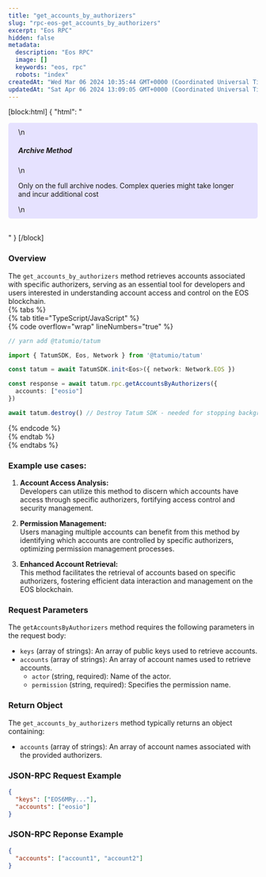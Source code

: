 ```yaml
---
title: "get_accounts_by_authorizers"
slug: "rpc-eos-get_accounts_by_authorizers"
excerpt: "Eos RPC"
hidden: false
metadata: 
  description: "Eos RPC"
  image: []
  keywords: "eos, rpc"
  robots: "index"
createdAt: "Wed Mar 06 2024 10:35:44 GMT+0000 (Coordinated Universal Time)"
updatedAt: "Sat Apr 06 2024 13:09:05 GMT+0000 (Coordinated Universal Time)"
---
```

[block:html]
{
  "html": "<div style="padding: 10px 20px; border-radius: 5px; background-color: #e6e2ff; margin: 0 0 30px 0;">\n  <h5>Archive Method</h5>\n  <p>Only on the full archive nodes. Complex queries might take longer and incur additional cost</p>\n</div>"
}
[/block]


### Overview

The `get_accounts_by_authorizers` method retrieves accounts associated with specific authorizers, serving as an essential tool for developers and users interested in understanding account access and control on the EOS blockchain.  
{% tabs %}  
{% tab title="TypeScript/JavaScript" %}  
{% code overflow="wrap" lineNumbers="true" %}

```typescript
// yarn add @tatumio/tatum

import { TatumSDK, Eos, Network } from '@tatumio/tatum'

const tatum = await TatumSDK.init<Eos>({ network: Network.EOS })

const response = await tatum.rpc.getAccountsByAuthorizers({
  accounts: ["eosio"]
})

await tatum.destroy() // Destroy Tatum SDK - needed for stopping background jobs
```

{% endcode %}  
{% endtab %}  
{% endtabs %}

### Example use cases:

1. **Account Access Analysis:**  
   Developers can utilize this method to discern which accounts have access through specific authorizers, fortifying access control and security management.

2. **Permission Management:**  
   Users managing multiple accounts can benefit from this method by identifying which accounts are controlled by specific authorizers, optimizing permission management processes.

3. **Enhanced Account Retrieval:**  
   This method facilitates the retrieval of accounts based on specific authorizers, fostering efficient data interaction and management on the EOS blockchain.

### Request Parameters

The `getAccountsByAuthorizers` method requires the following parameters in the request body:

- `keys` (array of strings): An array of public keys used to retrieve accounts.
- `accounts` (array of strings): An array of account names used to retrieve accounts.
  - `actor` (string, required): Name of the actor.
  - `permission` (string, required): Specifies the permission name.

### Return Object

The `get_accounts_by_authorizers` method typically returns an object containing:

- `accounts` (array of strings): An array of account names associated with the provided authorizers.

### JSON-RPC Request Example

```json
{
  "keys": ["EOS6MRy..."],
  "accounts": ["eosio"]
}
```

### JSON-RPC Reponse Example

```json
{
  "accounts": ["account1", "account2"]
}
```
